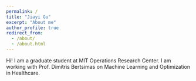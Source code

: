 ```yaml
---
permalink: /
title: "Jiayi Gu"
excerpt: "About me"
author_profile: true
redirect_from: 
  - /about/
  - /about.html
---
```


Hi! I am a graduate student at MIT Operations Research Center. I am working with Prof. Dimitris Bertsimas on Machine Learning and Optimization in Healthcare.
